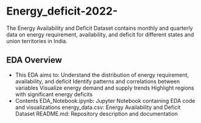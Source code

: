 # Energy_deficit-2022-
The Energy Availability and Deficit Dataset contains monthly and quarterly data on energy requirement, availability, and deficit for different states and union territories in India.
## EDA Overview
- This EDA aims to:
Understand the distribution of energy requirement, availability, and deficit
Identify patterns and correlations between variables
Visualize energy demand and supply trends
Highlight regions with significant energy deficits
- Contents
EDA_Notebook.ipynb: Jupyter Notebook containing EDA code and visualizations
energy_data.csv: Energy Availability and Deficit Dataset
README.md: Repository description and documentation
